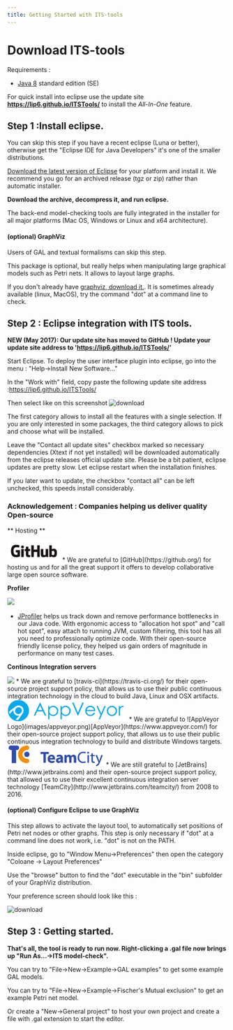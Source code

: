 ```yaml
---
title: Getting Started with ITS-tools
---
```


Download ITS-tools
==================

Requirements :
* [Java 8](http://www.oracle.com/technetwork/java/javase/downloads/index.html) standard edition (SE)

For quick install into eclipse use the update site **https://lip6.github.io/ITSTools/** to install the _All-In-One_ feature. 

Step 1 :Install eclipse.
------------------------ 

You can skip this step if you have a recent eclipse (Luna or better), otherwise get the "Eclipse IDE for Java Developers" it's one of the smaller distributions.

[Download the latest version of Eclipse](http://www.eclipse.org/downloads/) for your platform and install it. 
We recommend you go for an archived release (tgz or zip) rather than automatic installer.

**Download the archive, decompress it, and run eclipse.**

The back-end model-checking tools are fully integrated in the installer for all major platforms 
(Mac OS, Windows or Linux and x64 architecture). 

#### (optional) GraphViz

Users of GAL and textual formalisms can skip this step.

This package is optional, but really helps when manipulating large graphical models such as Petri nets. It allows to layout large graphs.
	
If you don't already have [graphviz, download it.](http://www.graphviz.org/Download.php).
It is sometimes already available (linux, MacOS), try the command "dot" at a command line to check.

Step 2 : Eclipse integration with ITS tools.
--------------------------------------------

**NEW (May 2017): Our update site has moved to GitHub ! Update your update site address to 'https://lip6.github.io/ITSTools/'**

Start Eclipse. To deploy the user interface plugin into eclipse, go into the menu : "Help->Install New Software..."

In the "Work with" field, copy paste the following update site address :<url>https://lip6.github.io/ITSTools/</url>

Then select like on this screenshot
<img src="images/update.jpg" alt="download" />

The first category allows to install all the features with a single selection. If you are only interested in some packages, the third category allows to pick and choose what will be installed. 

Leave the "Contact all update sites" checkbox marked so necessary dependencies (Xtext if not yet installed) will be downloaded automatically from the eclipse releases official update site. 
Please be a bit patient, eclipse updates are pretty slow. Let eclipse restart when the installation finishes.

If you later want to update, the checkbox "contact all" can be left unchecked, this speeds install considerably.

### Acknowledgement : Companies helping us deliver quality Open-source

** Hosting **

<img src="images/GitHub_Logo.png" height="50" />
* We are grateful to [GitHub](https://github.org/) for hosting us and for all the great support it offers to develop collaborative large open source software.

**Profiler**

<img src="https://www.ej-technologies.com/images/product_banners/jprofiler_large.png" height="50" />

* [JProfiler](https://www.ej-technologies.com/products/jprofiler/overview.html) helps us track down and remove performance bottlenecks in our Java code. 
With ergonomic access to "allocation hot spot" and "call hot spot", easy attach to running JVM, custom filtering, this tool has all you need to professionally optimize code. 
With their open-source friendly license policy, they helped us gain orders of magnitude in performance on many test cases.

**Continous Integration servers**

<img src="https://cdn.travis-ci.com/images/logos/TravisCI-Full-Color-45e242791b7752b745a7ae53f265acd4.png" height="50" />
* We are grateful to [travis-ci](https://travis-ci.org/) for their open-source project support policy, that allows us to use their public
continuous integration technology in the cloud to build Java, Linux and OSX artifacts.

<img src="images/appveyor.png" height="50" />
* We are grateful to ![AppVeyor Logo](images/appveyor.png)[AppVeyor](https://www.appveyor.com/) for their open-source project support policy, that allows us to use their public
continuous integration technology to build and distribute Windows targets.

<img src="images/logo_teamcity.jpg" height="50" />
* We are still grateful to [JetBrains](http://www.jetbrains.com) and their open-source project support policy, that allowed us to use their excellent
continuous integration server technology [TeamCity](http://www.jetbrains.com/teamcity/) from 2008 to 2016. 

#### (optional) Configure Eclipse to use GraphViz

<p>This step allows to activate the layout tool, to automatically
	set positions of Petri net nodes or other graphs. This step is only necessary if "dot"
	at a command line does not work, i.e. "dot" is not on the PATH.</p>
<p>Inside eclipse, go to "Window Menu->Preferences" then open the
	category "Coloane -> Layout Preferences"</p>

<p>Use the "browse" button to find the "dot" executable in the "bin"
	subfolder of your GraphViz distribution.</p>
<p>Your preference screen should look like this :</p>

<img src="images/dotprefs.jpg" alt="download" />

Step 3 : Getting started.
-------------------------

**That's all, the tool is ready to run now. Right-clicking a .gal file now brings up "Run As...->ITS model-check".**

<p>You can try to "File->New->Example->GAL examples"
	to get some example GAL models.</p>

<p>You can try to "File->New->Example->Fischer's Mutual exclusion"
	to get an example Petri net model.</p>

<p>Or create a "New->General project" to host your own project and create a file with .gal extension to start the editor.</p>


